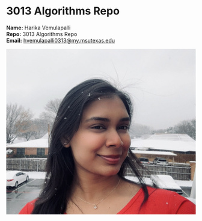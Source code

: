 #  3013 Algorithms Repo  

**Name:** Harika Vemulapalli  
**Repo:** 3013 Algorithms Repo  
**Email:** hvemulapalli0313@my.msutexas.edu  

![My Picture](Harika.jpg)
